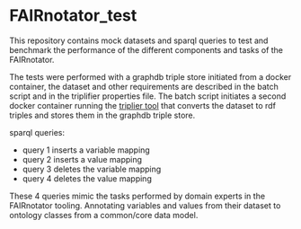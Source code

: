 # FAIRnotator_test
This repository contains mock datasets and sparql queries to test and benchmark the performance of the different components and tasks of the FAIRnotator.  

The tests were performed with a graphdb triple store initiated from a docker container, the dataset and other requirements are described in the batch script and in the triplifier properties file. The batch script initiates a second docker container running the [triplier tool](https://github.com/MaastrichtU-CDS/triplifier) that converts the dataset to rdf triples and stores them in the graphdb triple store.

sparql queries:
- query 1 inserts a variable mapping
- query 2 inserts a value mapping
- query 3 deletes the variable mapping
- query 4 deletes the value mapping

These 4 queries mimic the tasks performed by domain experts in the FAIRnotator tooling. Annotating variables and values from their dataset to ontology classes from a common/core data model. 
